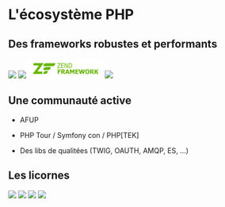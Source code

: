 # L'écosystème PHP
<!-- .slide: class="page-title" -->



## Des frameworks robustes et performants

<img width="30%" src="http://ez.no/var/ezflow_site/storage/images/regional-home/blog/ez-publish-symfony-le-duo-gagnant/456487-1-fre-FR/eZ-Publish-Symfony-le-duo-gagnant.png"/>
<!-- .element: class="fragment" -->
<img width="30%" src="http://res.cloudinary.com/blogwebdev/image/upload/v1465739410/1_yhzmk6.png"/>
<!-- .element: class="fragment" -->
<img width="30%" src="https://raw.githubusercontent.com/zendframework/zf2/234b554f2ca202095aea32e4fa557553f8849664/resources/ZendFramework-logo.png"/>
<!-- .element: class="fragment" -->
<img width="30%" src="http://projectsquare.io/wp-content/uploads/2016/06/phalcon.png"/>
<!-- .element: class="fragment" -->



## Une communauté active

* AFUP

* PHP Tour / Symfony con / PHP[TEK]

* Des libs de qualitées (TWIG, OAUTH, AMQP, ES, ...)



## Les licornes

<img width="45%" src="https://upload.wikimedia.org/wikipedia/commons/c/ca/BlaBlaCar.png"/>
<!-- .element: class="fragment" -->
<img width="45%" src="http://www.finalscape.com/wp-content/uploads/2016/12/fb_2.png"/>
<!-- .element: class="fragment" -->
<img width="45%" src="https://brandfolder.com/slack/logo/slack-primary-logo.png"/>
<!-- .element: class="fragment" -->



<img src="http://media.topito.com/wp-content/uploads/2014/03/pornhub-600x750.jpg"/>